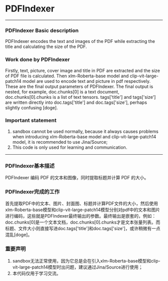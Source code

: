# PDFIndexer

---

### PDFIndexer Basic description
PDFIndexer encodes the text and images of the PDF while extracting the title and calculating the size of the PDF.

### Work done by PDFIndexer
Firstly, text, picture, cover image and title in PDF are extracted and the size of PDF file is calculated. Then xlm-Roberta-base model and clip-vit-large-patch14 model are used to encode text and picture in pdf respectively. These are the final output parameters of PDFIndexer. The final output is nested, for example, doc.chunks[0] is a text document, doc.chunks[0].chunks is a list of text tensors. tags['title'] and tags['size'] are written directly into doc.tags['title'] and doc.tags['size'], perhaps slightly confusing [doge].

### Important statement
1. sandbox cannot be used normally, because it always causes problems when introducing xlm-Roberta-base model and clip-vit-large-patch14 model, it is recommended to use Jina/Source;
2. This code is only used for learning and communication.

---

### PDFIndexer基本描述
 PDFIndexer 编码 PDF 的文本和图像，同时提取标题并计算 PDF 的大小。
 
### PDFIndexer完成的工作
 首先提取PDF中的文本、图片、封面图、标题并计算PDF文件的大小，然后使用xlm-Roberta-base模型和clip-vit-large-patch14模型分别对pdf中的文本和图片进行编码，这些就是PDFIndexer最终输出的参数。最终输出是嵌套的，例如：doc.chunks[0]是一个文本文档，doc.chunks[0].chunks才是文本张量列表。而标题、文件大小则直接写进doc.tags['title']和doc.tags['size']，或许稍微有一点混乱[doge]。
 
### 重要声明
 1. sandbox无法正常使用，因为它总是会在引入xlm-Roberta-base模型和clip-vit-large-patch14模型时出问题，建议通过Jina/Source进行使用；
 2. 本代码仅用于学习交流。
